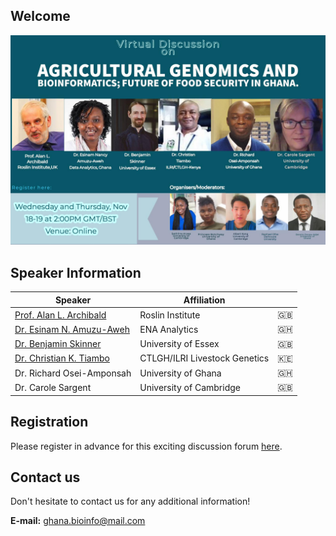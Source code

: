 ## Welcome

<img src="main.jpg" class="inline"/>

## Speaker Information

| Speaker                                                                                                              | Affiliation                           |         |
|----------------------------------------------------------------------------------------------------------------------|---------------------------------------|---------|
| [Prof. Alan L. Archibald](https://raw.githubusercontent.com/gbti/agrigenomics2020/gh-pages/speakers/alan.JPG)        | Roslin Institute                      | :gb:    |
| [Dr. Esinam N. Amuzu-Aweh](https://raw.githubusercontent.com/gbti/agrigenomics2020/gh-pages/speakers/esinam.JPG)     | ENA Analytics                         | :ghana: |
| [Dr. Benjamin Skinner](https://raw.githubusercontent.com/gbti/agrigenomics2020/gh-pages/speakers/ben.JPG)            | University of Essex                   | :gb:    |
| [Dr. Christian K. Tiambo](https://raw.githubusercontent.com/gbti/agrigenomics2020/gh-pages/speakers/christian.JPG)   | CTLGH/ILRI Livestock Genetics         | :kenya: |
| Dr. Richard Osei-Amponsah   | University of Ghana                   | :ghana: |
| Dr. Carole Sargent          | University of Cambridge               | :gb:    |

## Registration

Please register in advance for this exciting discussion forum [here](https://zoom.us/webinar/register/WN_XUN2Ts1KRIebR1q_QJvrTA).

## Contact us

Don't hesitate to contact us for any additional information!

**E-mail:** [ghana.bioinfo@mail.com](mailto:ghana.bioinfo@mail.com)
